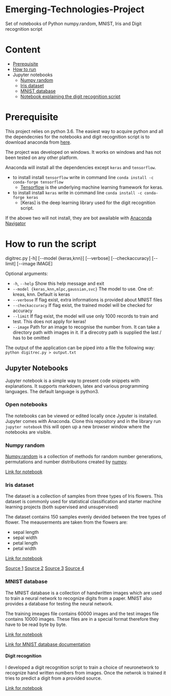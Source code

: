 # Emerging-Technologies-Project
Set of notebooks of Python numpy.random, MNIST, Iris and Digit recognition script

# Content
* [Prerequisite](#Prerequisite)
* [How to run](#How-to-run-the-script)
* Jupyter notebooks
  * [Numpy random](#Numpy-random)
  * [Iris dataset](#Iris-dataset)
  * [MNIST database](#MNIST-database)
  * [Notebook explaining the digit recognition script](#Digit-recognition)
# Prerequisite
This project relies on python 3.6. The easiest way to acquire python and all the dependecnies for the notebooks and digit recognition script is to download anaconda from [here](https://www.anaconda.com/download/).

The project was developed on windows. It works on windows and has not been tested on any other platform.

Anaconda will install all the dependencies except `keras` and `tensorflow`.
* to install install `tensorflow` write in command line ```conda install -c conda-forge tensorflow```
    * [Tensorflow](https://www.tensorflow.org/) is the underlying machine learning framework for keras.
* to install install `keras` write in command line ```conda install -c conda-forge keras ```
    * [Keras] is the deep learning library used for the digit recognition script.  

If the abowe two will not install, they are bot awailable with [Anaconda Navigator](https://anaconda.org/anaconda/anaconda-navigator) 
# How to run the script
digitrec.py [-h] [--model {keras,knn}] [--verbose]
                           [--checkaccuracy] [--limit] [--image IMAGE]

Optional arguments:
*  ```-h```, ```--help```    Show this help message and exit
*  ```--model {keras,knn,mlpc,gaussian,svc}``` The model to use. One of: kreas, knn. Default is keras
*  ```--verbose```           If flag exist, extra informations is provided about MNIST files
*  ```--checkaccuracy```     If flag exist, the trained model will be checked for accuracy
*  ```--limit```             If flag exist, the model will use only 1000 records to train and test. This does not apply for keras!
*  ```--image```             Path for an image to recognise the number from. It can take a directory path with images in it. If a direcotry path is supplied the last / has to be omitted

The output of the application can be piped into a file the following way:
```python digitrec.py > output.txt```

## Jupyter Notebooks
Jupyter notebook is a simple way to present code snippets with explanations. It supports markdown, latex and various programming languages. The default language is python3.
### Open notebooks
The notebooks can be viewed or edited locally once Jyputer is installed. Jupyter comes with Anaconda.
Clone this repository and in the library run ```jupyter notebook``` this will open up a new browser window where the notebooks are visible. 

### Numpy random
[Numpy.random](https://docs.scipy.org/doc/numpy-1.15.1/reference/routines.random.html) is a collection of methods for random number generations, permutations and number distributions created by [numpy](http://www.numpy.org/). 

[Link for notebook](/notebooks/Nnumpy-random.ipynb)
### Iris dataset
The dataset is a collection of samples from three types of Iris flowers. This dataset is commonly used for statistical classification and starter machine learning projects (both supervised and unsupervised)

The dataset contains 150 samples evenly devided between the tree types of flower. The meauserments are taken from the flowers are:
* sepal length
* sepal width
* petal length
* petal width

[Link for notebook](/notebooks/iris-datatset.ipynb)

[Source 1](https://en.wikipedia.org/wiki/Iris_flower_data_set)
[Source 2](https://archive.ics.uci.edu/ml/datasets/iris)
[Source 3](https://github.com/ianmcloughlin/jupyter-teaching-notebooks/blob/master/pandas-with-iris.ipynb)
[Source 4](https://www.ritchieng.com/machine-learning-iris-dataset/)

### MNIST database
The MNIST database is a collection of handwritten images which are used to train a neural network to recognize digits from a paper. MNIST also provides a database for testing the neural network.

The training imeages file contains 60000 images and the test images file contains 10000 images. These files are in a special format therefore they have to be read byte by byte.

[Link for notebook](/notebooks/mnist-dataset.ipynb)

[Link for MNIST database documentation](http://yann.lecun.com/exdb/mnist/)
#### Digit recognition
I developed a digit recognition script to  train a choice of neuronetwork to recognize hand written numbers from images. Once the netwrok is trained it tries to predict a digit from a provided source.

[Link for notebook](/notebooks/digit-recognition.ipynb)